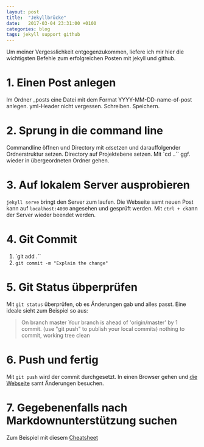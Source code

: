 ```yaml
---
layout: post
title:  "Jekyllbrücke"
date:   2017-03-04 23:31:00 +0100
categories: blog
tags: jekyll support github
---
```

Um meiner Vergesslichkeit entgegenzukommen, liefere ich mir hier die wichtigsten Befehle zum erfolgreichen Posten mit jekyll und github.

# 1. Einen Post anlegen

Im Ordner _posts eine Datei mit dem Format YYYY-MM-DD-name-of-post anlegen.
yml-Header nicht vergessen.
Schreiben. Speichern.

# 2. Sprung in die command line

Commandline öffnen und Directory mit `cd`setzen und darauffolgender Ordnerstruktur setzen.
Directory auf Projektebene setzen.
Mit `cd ..`` ggf. wieder in übergeordneten Ordner gehen.

# 3. Auf lokalem Server ausprobieren

`jekyll serve` bringt den Server zum laufen.
Die Webseite samt neuen Post kann auf `localhost:4000` angesehen und gesprüft werden.
Mit `ctrl + c`kann der Server wieder beendet werden.

# 4. Git Commit

1. `git add .``
2. `git commit -m "Explain the change"`

# 5. Git Status übperprüfen

Mit `git status` überprüfen, ob es Änderungen gab und alles passt.
Eine ideale sieht zum Beispiel so aus:
>On branch master
>Your branch is ahead of 'origin/master' by 1 commit.
>  (use "git push" to publish your local commits)
>nothing to commit, working tree clean

# 6. Push und fertig

Mit `git push` wird der commit durchgesetzt.
In einen Browser gehen und <a href="http://dataista.github.io" target="_blank">die Webseite</a> samt Änderungen besuchen.

# 7. Gegebenenfalls nach Markdownunterstützung suchen

Zum Beispiel mit diesem <a href="https://github.com/adam-p/markdown-here/wiki/Markdown-Cheatsheet" target="_blank">Cheatsheet</a> 
